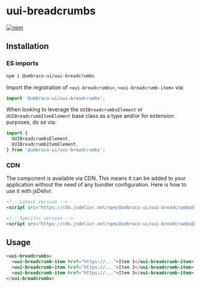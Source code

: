# uui-breadcrumbs

[![npm](https://img.shields.io/npm/v/@umbraco-ui/uui-breadcrumbs?logoColor=%231B264F)](https://www.npmjs.com/package/@umbraco-ui/uui-breadcrumbs)

## Installation

### ES imports

```zsh
npm i @umbraco-ui/uui-breadcrumbs
```

Import the registration of `<uui-breadcrumbs>`, `<uui-breadcrumb-item>` via:

```javascript
import '@umbraco-ui/uui-breadcrumbs';
```

When looking to leverage the `UUIBreadcrumbsElement` or `UUIBreadcrumbItemElement` base class as a type and/or for extension purposes, do so via:

```javascript
import {
  UUIBreadcrumbsElement,
  UUIBreadcrumbItemElement,
} from '@umbraco-ui/uui-breadcrumbs';
```

### CDN

The component is available via CDN. This means it can be added to your application without the need of any bundler configuration. Here is how to use it with jsDelivr.

```html
<!-- Latest Version -->
<script src="https://cdn.jsdelivr.net/npm/@umbraco-ui/uui-breadcrumbs@latest/dist/uui-breadcrumbs.min.js"></script>

<!-- Specific version -->
<script src="https://cdn.jsdelivr.net/npm/@umbraco-ui/uui-breadcrumbs@X.X.X/dist/uui-breadcrumbs.min.js"></script>
```

## Usage

```html
<uui-breadcrumbs>
  <uui-breadcrumb-item href="https://...">Item 1</uui-breadcrumb-item>
  <uui-breadcrumb-item href="https://...">Item 2</uui-breadcrumb-item>
  <uui-breadcrumb-item href="https://...">Item 3</uui-breadcrumb-item>
</uui-breadcrumbs>
```
